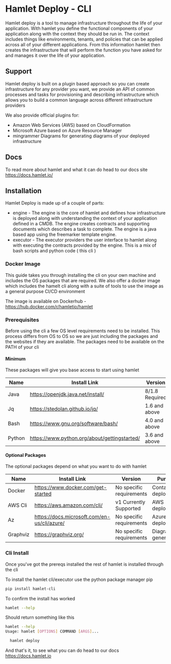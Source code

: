 # Hamlet Deploy - CLI

Hamlet deploy is a tool to manage infrastructure throughout the life of your application. With hamlet you define the functional components of your application along with the context they should be run in. The context includes things like environments, tenants, and policies that can be applied across all of your different applications.
From this information hamlet then creates the infrastructure that will perform the function you have asked for and manages it over the life of your application.

## Support

Hamlet deploy is built on a plugin based approach so you can create infrastructure for any provider you want, we provide an API of common processes and tasks for provisioning and describing infrastructure which allows you to build a common language across different infrastructure providers

We also provide official plugins for:

- Amazon Web Services (AWS) based on CloudFormation
- Microsoft Azure based on Azure Resource Manager
- mingrammer Diagrams for generating diagrams of your deployed infrastructure

## Docs

To read more about hamlet and what it can do head to our docs site https://docs.hamlet.io/

## Installation

Hamlet Deploy is made up of a couple of parts:

- engine - The engine is the core of hamlet and defines how infrastructure is deployed along with understanding the context of your application defined in a CMDB. The engine creates contracts and supporting documents which describes a task to complete. The engine is a java based app using the freemarker template engine.
- executor - The executor providers the user interface to hamlet along with executing the contracts provided by the engine. This is a mix of bash scripts and python code ( this cli )

### Docker Image

This guide takes you through installing the cli on your own machine and includes the OS packages that are required. We also offer a docker image which includes the hamelt cli along with a suite of tools to use the image as a general purpose CI/CD environment

The image is available on Dockerhub - https://hub.docker.com/r/hamletio/hamlet

### Prerequisites

Before using the cli a few OS level requirements need to be installed. This process differs from OS to OS so we are just including the packages and the websites if they are available. The packages need to be available on the PATH of your cli

#### Minimum

These packages will give you base access to start using hamlet

| Name   | Install Link                                 | Version           |
|--------|----------------------------------------------|-------------------|
| Java   | https://openjdk.java.net/install/            | 8/1.8 Required    |
| Jq     | https://stedolan.github.io/jq/               | 1.6 and above     |
| Bash   | https://www.gnu.org/software/bash/           | 4.0 and above     |
| Python | https://www.python.org/about/gettingstarted/ | 3.6 and above     |

#### Optional Packages

The optional packages depend on what you want to do with hamlet

| Name     | Install Link                                 | Version                  | Purpose                  |
|----------|----------------------------------------------|--------------------------|--------------------------|
| Docker   | https://www.docker.com/get-started           | No specific requirements | Container deployments    |
| AWS Cli  | https://aws.amazon.com/cli/                  | v1 Currently Supported   | AWS deployments          |
| Az       | https://docs.microsoft.com/en-us/cli/azure/  | No specific requirements | Azure deployments        |
| Graphviz | https://graphviz.org/                        | No specific requirements | Diagram generation       |

### Cli Install

Once you've got the prereqs installed the rest of hamlet is installed through the cli

To install the hamlet cli/executor use the python package manager pip

```bash
pip install hamlet-cli
```

To confirm the install has worked

```bash
hamlet --help
```

Should return something like this

```bash
hamlet --help
Usage: hamlet [OPTIONS] COMMAND [ARGS]...

  hamlet deploy
```

And that's it, to see what you can do head to our docs https://docs.hamlet.io
